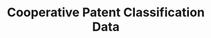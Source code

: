 ---
bigquery: https://console.cloud.google.com/bigquery?p=patents-public-data&d=cpc&page=dataset
citation: '“Cooperative Patent Classification” by the EPO and USPTO, for public use. '
contributors: EPO, USPTO
cost: None
description: Cooperative Patent Classification Data contains the scheme and definitions
  of the Cooperative Patent Classification system for classifying patent documents.
  The CPC is the result of a partnership between the EPO and the USPTO in their joint
  effort to develop a common, internationally compatible classification system for
  technical documents, in particular patent publications, which will be used by both
  offices in the patent granting process
documentation: https://www.cooperativepatentclassification.org/cpcSchemeAndDefinitions
last_edit: 04/06/2022, 10:47:18
location: https://www.cooperativepatentclassification.org/index
maintained_by: USPTO, EPO
schema_fields:
- title_part
- breakdownCode
- additional_only
- not_allocatable
- glossary
- application_references
- definition
- parents
- residual_references
- ipcConcordant
- sizeCache
- limitingReferences
- dateRevised
- breakdown_code
- child_groups
- date_revised
- limiting_references
- titleFull
- ipc_concordant
- applicationReferences
- informativeReferences
- titlePart
- residualReferences
- notAllocatable
- synonyms
- symbol
- informative_references
- status
- level
- childGroups
- children
- title_full
shortname: cooperative_patent_classification
tags:
- patents
- science
title: Cooperative Patent Classification Data
uuid: 984374a7-16e9-4b35-9445-458daceb01bf
---